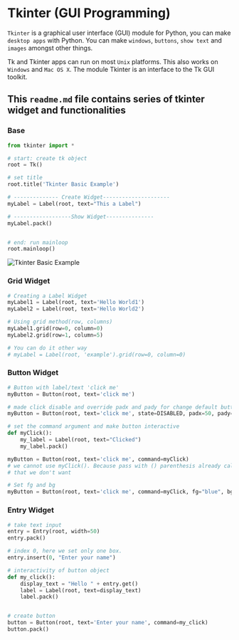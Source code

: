 # Tkinter (GUI Programming)

`Tkinter` is a graphical user interface (GUI) module for Python, you can make `desktop apps` with Python. You can make `windows`, `buttons`, `show text` and `images` amongst other things.

Tk and Tkinter apps can run on most `Unix` platforms. This also works on `Windows` and `Mac OS X`.
The module Tkinter is an interface to the Tk GUI toolkit.

## This `readme.md` file contains series of tkinter widget and functionalities

### Base

```py
from tkinter import *

# start: create tk object
root = Tk()

# set title
root.title('Tkinter Basic Example')

# -------------- Create Widget---------------------
myLabel = Label(root, text="This a Label")

# ------------------Show Widget---------------
myLabel.pack()


# end: run mainloop
root.mainloop()
```

![Tkinter Basic Example]()

### Grid Widget

```py
# Creating a Label Widget
myLabel1 = Label(root, text='Hello World1')
myLabel2 = Label(root, text='Hello World2')

# Using grid method(row, columns)
myLabel1.grid(row=0, column=0)
myLabel2.grid(row=1, column=5)

# You can do it other way
# myLabel = Label(root, 'example').grid(row=0, column=0)
```

### Button Widget

```py
# Button with label/text 'click me'
myButton = Button(root, text='click me')

# made click disable and override padx and pady for change default button size
myButton = Button(root, text='click me', state=DISABLED, padx=50, pady=40)

# set the command argument and make button interactive
def myClick():
    my_label = Label(root, text="Clicked")
    my_label.pack()

myButton = Button(root, text='click me', command=myClick)
# we cannot use myClick(). Because pass with () parenthesis already call the function,
# that we don't want

# Set fg and bg
myButton = Button(root, text='click me', command=myClick, fg="blue", bg="red")
```

### Entry Widget

```py
# take text input
entry = Entry(root, width=50)
entry.pack()

# index 0, here we set only one box.
entry.insert(0, "Enter your name")

# interactivity of button object
def my_click():
    display_text = "Hello " + entry.get()
    label = Label(root, text=display_text)
    label.pack()


# create button
button = Button(root, text='Enter your name', command=my_click)
button.pack()
```
